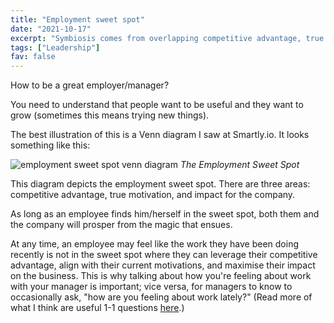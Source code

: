 ```yaml
---
title: "Employment sweet spot"
date: "2021-10-17"
excerpt: "Symbiosis comes from overlapping competitive advantage, true motivation, and impact for the businesses."
tags: ["Leadership"]
fav: false
---
```


How to be a great employer/manager?

You need to understand that people want to be useful and they want to grow (sometimes this means trying new things).

The best illustration of this is a Venn diagram I saw at Smartly.io. It looks something like this:

![employment sweet spot venn diagram](/images/employment-sweet-spot.png)
_The Employment Sweet Spot_

This diagram depicts the employment sweet spot. There are three areas: competitive advantage, true motivation, and impact for the company.

As long as an employee finds him/herself in the sweet spot, both them and the company will prosper from the magic that ensues.

At any time, an employee may feel like the work they have been doing recently is not in the sweet spot where they can leverage their competitive advantage, align with their current motivations, and maximise their impact on the business. This is why talking about how you're feeling about work with your manager is important; vice versa, for managers to know to occasionally ask, "how are you feeling about work lately?" (Read more of what I think are useful 1-1 questions [here](https://www.nickang.com/2021-09-12-9-useful-questions-for-1-1s/).)